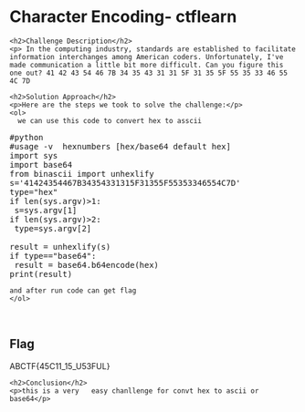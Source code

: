 
<!DOCTYPE html>
<html>

<body>
    <h1>Character Encoding- ctflearn</h1>

    <h2>Challenge Description</h2>
    <p> In the computing industry, standards are established to facilitate information interchanges among American coders. Unfortunately, I've made communication a little bit more difficult. Can you figure this one out? 41 42 43 54 46 7B 34 35 43 31 31 5F 31 35 5F 55 35 33 46 55 4C 7D
 
</p>
 
    <h2>Solution Approach</h2>
    <p>Here are the steps we took to solve the challenge:</p>
    <ol>
      we can use this code to convert hex to asscii
<pre>
#python
#usage -v  hexnumbers [hex/base64 default hex]
import sys
import base64
from binascii import unhexlify
s='41424354467B34354331315F31355F55353346554C7D'
type="hex"
if len(sys.argv)>1:
 s=sys.argv[1]
if len(sys.argv)>2:
 type=sys.argv[2]

result = unhexlify(s)
if type=="base64":
 result = base64.b64encode(hex)
print(result) 
</pre>
       
    and after run code can get flag
    </ol>
<br>
    <h2>Flag</h2>
    <p class="flag">ABCTF{45C11_15_U53FUL}
</p>

    <h2>Conclusion</h2>
    <p>this is a very   easy chanllenge for convt hex to ascii or base64</p>
</body>
</html>

